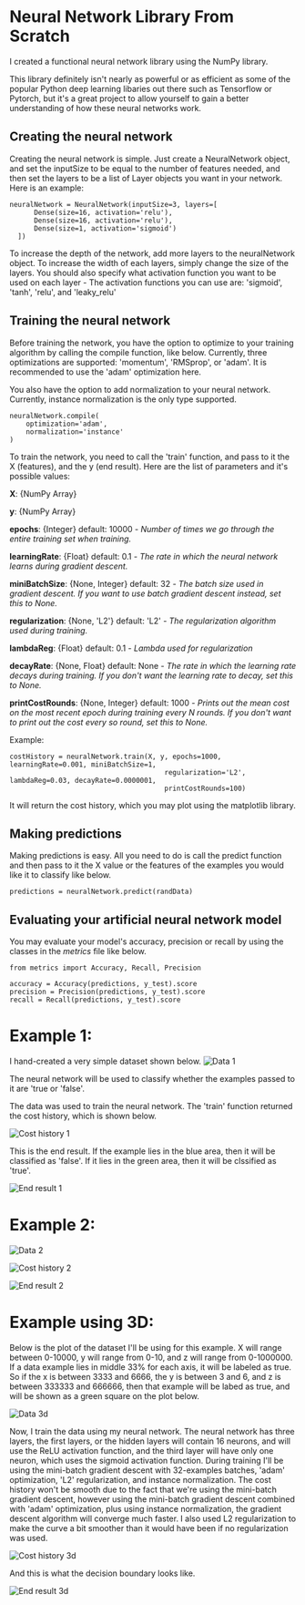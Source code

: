 # Neural Network Library From Scratch

I created a functional neural network library using the NumPy library.

This library definitely isn't nearly as powerful or as efficient as some of the popular Python deep learning libaries out there such as Tensorflow or Pytorch, but it's a great project to allow yourself to gain a better understanding of how these neural networks work.

## Creating the neural network

Creating the neural network is simple. Just create a NeuralNetwork object, and set the inputSize to be equal to the number of features needed, and then set the layers to be a list of Layer objects you want in your network. Here is an example:

```
neuralNetwork = NeuralNetwork(inputSize=3, layers=[
      Dense(size=16, activation='relu'),
      Dense(size=16, activation='relu'),
      Dense(size=1, activation='sigmoid')
  ])
```

To increase the depth of the network, add more layers to the neuralNetwork object. To increase the width of each layers, simply change the size of the layers. You should also specify what activation function you want to be used on each layer - The activation functions you can use are: 'sigmoid', 'tanh', 'relu', and 'leaky_relu' 

## Training the neural network

Before training the network, you have the option to optimize to your training algorithm by calling the compile function, like below. Currently, three optimizations are supported: 'momentum', 'RMSprop', or 'adam'. It is recommended to use the 'adam' optimization here.

You also have the option to add normalization to your neural network. Currently, instance normalization is the only type supported.

```
neuralNetwork.compile(
    optimization='adam',
    normalization='instance'
)
```

To train the network, you need to call the 'train' function, and pass to it the X (features), and the y (end result). Here are the list of parameters and it's possible values:

**X**: {NumPy Array}

**y**: {NumPy Array}

**epochs**: {Integer}                   default: 10000    *- Number of times we go through the entire training set when training.*

**learningRate**: {Float}               default: 0.1      *- The rate in which the neural network learns during gradient descent.*

**miniBatchSize**: {None, Integer}      default: 32       *- The batch size used in gradient descent. If you want to use batch gradient descent instead, set this to None.*

**regularization**: {None, 'L2'}        default: 'L2'     *- The regularization algorithm used during training.*

**lambdaReg**: {Float}                  default: 0.1      *- Lambda used for regularization*

**decayRate**: {None, Float}            default: None     *- The rate in which the learning rate decays during training. If you don't want the learning rate to decay, set this to None.*

**printCostRounds**: {None, Integer}    default: 1000     *- Prints out the mean cost on the most recent epoch during training every N rounds. If you don't want to print out the cost every so round, set this to None.*

Example:

```
costHistory = neuralNetwork.train(X, y, epochs=1000, learningRate=0.001, miniBatchSize=1,
                                      regularization='L2', lambdaReg=0.03, decayRate=0.0000001,
                                      printCostRounds=100)
```

It will return the cost history, which you may plot using the matplotlib library.

## Making predictions

Making predictions is easy. All you need to do is call the predict function and then pass to it the X value or the features of the examples you would like it to classify like below.

```
predictions = neuralNetwork.predict(randData)
```

## Evaluating your artificial neural network model

You may evaluate your model's accuracy, precision or recall by using the classes in the *metrics* file like below.

```
from metrics import Accuracy, Recall, Precision

accuracy = Accuracy(predictions, y_test).score
precision = Precision(predictions, y_test).score
recall = Recall(predictions, y_test).score
```

# Example 1:

I hand-created a very simple dataset shown below.
![Data 1](https://github.com/jonathonjb/NeuralNetworkLibraryFromScratch/blob/main/images/simpleData.png)

The neural network will be used to classify whether the examples passed to it are 'true or 'false'.

The data was used to train the neural network. The 'train' function returned the cost history, which is shown below.

![Cost history 1](https://github.com/jonathonjb/NeuralNetworkLibraryFromScratch/blob/main/images/costHistory.png)

This is the end result. If the example lies in the blue area, then it will be classified as 'false'. If it lies in the green area, then it will be clssified as 'true'.

![End result 1](https://github.com/jonathonjb/NeuralNetworkLibraryFromScratch/blob/main/images/endResult.png)

# Example 2:

![Data 2](https://github.com/jonathonjb/NeuralNetworkLibraryFromScratch/blob/main/images/simpleData2.png)

![Cost history 2](https://github.com/jonathonjb/NeuralNetworkLibraryFromScratch/blob/main/images/costHistory2.png)

![End result 2](https://github.com/jonathonjb/NeuralNetworkLibraryFromScratch/blob/main/images/endResult2.png)


# Example using 3D:

Below is the plot of the dataset I'll be using for this example. X will range between 0-10000, y will range from 0-10, and z will range from 0-1000000. If a data example lies in middle 33% for each axis, it will be labeled as true. So if the x is between 3333 and 6666, the y is between 3 and 6, and z is between 333333 and 666666, then that example will be labed as true, and will be shown as a green square on the plot below.

![Data 3d](https://github.com/jonathonjb/NeuralNetworkLibraryFromScratch/blob/main/images/simpleData3d.png)

Now, I train the data using my neural network. The neural network has three layers, the first layers, or the hidden layers will contain 16 neurons, and will use the ReLU activation function, and the third layer will have only one neuron, which uses the sigmoid activation function. During training I'll be using the mini-batch gradient descent with 32-examples batches, 'adam' optimization, 'L2' regularization, and instance normalization. The cost history won't be smooth due to the fact that we're using the mini-batch gradient descent, however using the mini-batch gradient descent combined with 'adam' optimization, plus using instance normalization, the gradient descent algorithm will converge much faster. I also used L2 regularization to make the curve a bit smoother than it would have been if no regularization was used. 

![Cost history 3d](https://github.com/jonathonjb/NeuralNetworkLibraryFromScratch/blob/main/images/costHistory3d.png)

And this is what the decision boundary looks like.

![End result 3d](https://github.com/jonathonjb/NeuralNetworkLibraryFromScratch/blob/main/images/endResult3d.png)
